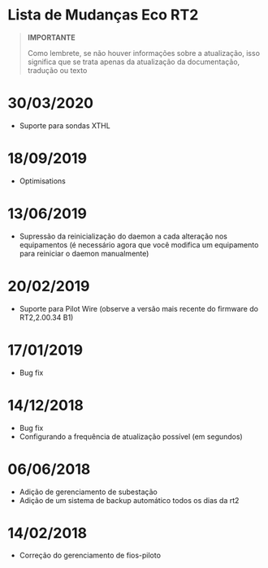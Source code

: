 # Lista de Mudanças Eco RT2

>**IMPORTANTE**
>
>Como lembrete, se não houver informações sobre a atualização, isso significa que se trata apenas da atualização da documentação, tradução ou texto

# 30/03/2020

- Suporte para sondas XTHL

# 18/09/2019

- Optimisations

# 13/06/2019

- Supressão da reinicialização do daemon a cada alteração nos equipamentos (é necessário agora que você modifica um equipamento para reiniciar o daemon manualmente)

# 20/02/2019

- Suporte para Pilot Wire (observe a versão mais recente do firmware do RT2,2.00.34 B1)

# 17/01/2019

- Bug fix

# 14/12/2018

- Bug fix
- Configurando a frequência de atualização possível (em segundos)

# 06/06/2018

- Adição de gerenciamento de subestação
- Adição de um sistema de backup automático todos os dias da rt2

# 14/02/2018

- Correção do gerenciamento de fios-piloto

